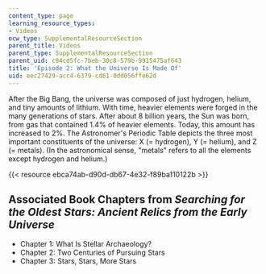 ```yaml
---
content_type: page
learning_resource_types:
- Videos
ocw_type: SupplementalResourceSection
parent_title: Videos
parent_type: SupplementalResourceSection
parent_uid: c94cd5fc-7beb-30c8-579b-9915475af643
title: 'Episode 2: What the Universe Is Made Of'
uid: eec27429-acc4-6379-cd61-0dd056ffe62d
---
```


After the Big Bang, the universe was composed of just hydrogen, helium, and tiny amounts of lithium. With time, heavier elements were forged in the many generations of stars. After about 8 billion years, the Sun was born, from gas that contained 1.4% of heavier elements. Today, this amount has increased to 2%. The Astronomer's Periodic Table depicts the three most important constituents of the universe: X (= hydrogen), Y (= helium), and Z (= metals). (In the astronomical sense, "metals" refers to all the elements except hydrogen and helium.) 

{{< resource ebca74ab-d90d-db67-4e32-f89ba110122b >}}

Associated Book Chapters from _Searching for the Oldest Stars: Ancient Relics from the Early Universe_
------------------------------------------------------------------------------------------------------

*   Chapter 1: What Is Stellar Archaeology?
*   Chapter 2: Two Centuries of Pursuing Stars
*   Chapter 3: Stars, Stars, More Stars
